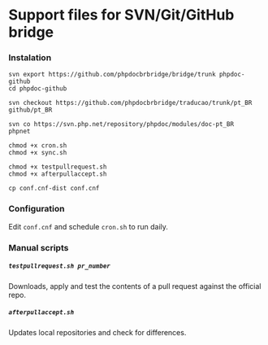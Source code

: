 # Support files for SVN/Git/GitHub bridge

### Instalation

```
svn export https://github.com/phpdocbrbridge/bridge/trunk phpdoc-github
cd phpdoc-github

svn checkout https://github.com/phpdocbrbridge/traducao/trunk/pt_BR github/pt_BR

svn co https://svn.php.net/repository/phpdoc/modules/doc-pt_BR      phpnet

chmod +x cron.sh
chmod +x sync.sh

chmod +x testpullrequest.sh
chmod +x afterpullaccept.sh

cp conf.cnf-dist conf.cnf
```

### Configuration

Edit `conf.cnf` and schedule `cron.sh` to run daily.

### Manual scripts

##### `testpullrequest.sh pr_number`

Downloads, apply and test the contents of a pull request against the official repo.

##### `afterpullaccept.sh`

Updates local repositories and check for differences.
